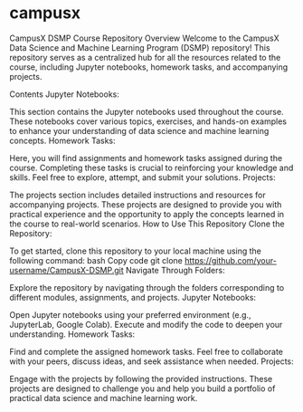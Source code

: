 # campusx
CampusX DSMP Course Repository
Overview
Welcome to the CampusX Data Science and Machine Learning Program (DSMP) repository! This repository serves as a centralized hub for all the resources related to the course, including Jupyter notebooks, homework tasks, and accompanying projects.

Contents
Jupyter Notebooks:

This section contains the Jupyter notebooks used throughout the course. These notebooks cover various topics, exercises, and hands-on examples to enhance your understanding of data science and machine learning concepts.
Homework Tasks:

Here, you will find assignments and homework tasks assigned during the course. Completing these tasks is crucial to reinforcing your knowledge and skills. Feel free to explore, attempt, and submit your solutions.
Projects:

The projects section includes detailed instructions and resources for accompanying projects. These projects are designed to provide you with practical experience and the opportunity to apply the concepts learned in the course to real-world scenarios.
How to Use This Repository
Clone the Repository:

To get started, clone this repository to your local machine using the following command:
bash
Copy code
git clone https://github.com/your-username/CampusX-DSMP.git
Navigate Through Folders:

Explore the repository by navigating through the folders corresponding to different modules, assignments, and projects.
Jupyter Notebooks:

Open Jupyter notebooks using your preferred environment (e.g., JupyterLab, Google Colab). Execute and modify the code to deepen your understanding.
Homework Tasks:

Find and complete the assigned homework tasks. Feel free to collaborate with your peers, discuss ideas, and seek assistance when needed.
Projects:

Engage with the projects by following the provided instructions. These projects are designed to challenge you and help you build a portfolio of practical data science and machine learning work.
